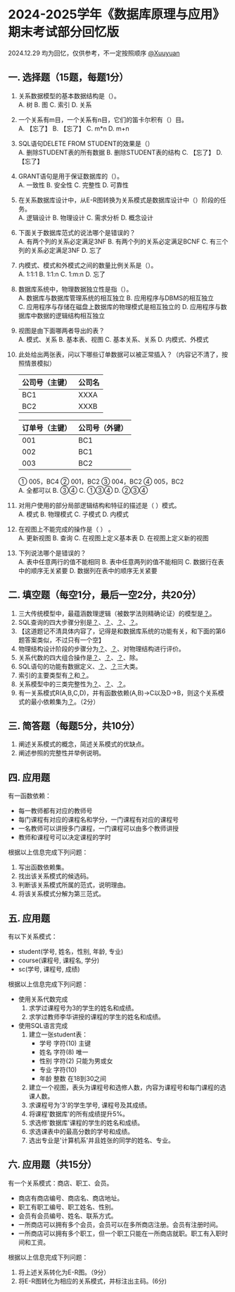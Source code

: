 # 2024-2025学年《数据库原理与应用》期末考试部分回忆版

2024.12.29 均为回忆，仅供参考，不一定按照顺序 [@Xuuyuan](https://github.com/Xuuyuan)

## 一. 选择题（15题，每题1分）

1. 关系数据模型的基本数据结构是（）。  
A. 树 B. 图 C. 索引 D. 关系
2. 一个关系有m目，一个关系有n目，它们的笛卡尔积有（）目。  
A. 【忘了】 B. 【忘了】 C. m*n D. m+n
3. SQL语句DELETE FROM STUDENT的效果是（）  
A. 删除STUDENT表的所有数据 B. 删除STUDENT表的结构 C. 【忘了】 D. 【忘了】
4. GRANT语句是用于保证数据库的（）。  
A. 一致性 B. 安全性 C. 完整性 D. 可靠性
5. 在关系数据库设计中，从E-R图转换为关系模式是数据库设计中（）阶段的任务。  
A. 逻辑设计 B. 物理设计 C. 需求分析 D. 概念设计
6. 下面关于数据库范式的说法哪个是错误的？  
A. 有两个列的关系必定满足3NF B. 有两个列的关系必定满足BCNF C. 有三个列的关系必定满足3NF D. 忘了
7. 内模式、模式和外模式之间的数量比例关系是（）。  
A. 1:1:1 B. 1:1:n C. 1\:m:n D. 忘了
8. 数据库系统中，物理数据独立性是指（）。  
A. 数据库与数据库管理系统的相互独立 B. 应用程序与DBMS的相互独立  
C. 应用程序与存储在磁盘上数据库的物理模式是相互独立的 D. 应用程序与数据库中数据的逻辑结构相互独立
9. 视图是由下面哪两者导出的表？  
A. 模式、关系 B. 基本表、视图 C. 基本关系、关系 D. 内模式、外模式
10. 此处给出两张表，问以下哪些订单数据可以被正常插入？（内容记不清了，按照情景模拟）  

    公司号（主键） | 公司名
    --- | ---
    BC1 | XXXA
    BC2 | XXXB

    订单号（主键） | 公司号（外键）
    --- | ---
    001 | BC1
    002 | BC1
    003 | BC2

    ① 005，BC4 ② 001，BC2 ③ 004，BC2 ④ 005，BC2  
    A. 全都可以 B. ③④ C. ①③④ D. ②③④
11. 对用户使用的部分局部逻辑结构和特征的描述是（ ）模式。  
A. 模式 B. 物理模式 C. 子模式 D. 内模式
12. 在视图上不能完成的操作是（ ） 。  
A. 更新视图 B. 查询 C. 在视图上定义基本表 D. 在视图上定义新的视图
13. 下列说法哪个是错误的？  
A. 表中任意两行的值不能相同 B. 表中任意两列的值不能相同
C. 数据行在表中的顺序无关紧要 D. 数据列在表中的顺序无关紧要

## 二. 填空题（每空1分，最后一空2分，共20分）

1. 三大传统模型中，最蕴涵数理逻辑（被数学法则精确论证）的模型是<u>？</u>。
2. SQL查询的四大步骤分别是<u>？</u>、<u>？</u>、<u>？</u>、<u>？</u>。
3. 【这道题记不清具体内容了，记得是和数据库系统的功能有关，和下面的第6题答案类似，不过只有一个空】
4. 物理结构设计阶段的步骤分为<u>？</u>、<u>？</u>、对物理结构进行评价。
5. 关系代数的四大组合操作是<u>？</u>、<u>？</u>、<u>？</u>、除。
6. SQL语句的功能有数据定义、<u>？</u>、<u>？</u>三大类。
7. 索引的主要类型有<u>？</u>和<u>？</u>。
8. 关系模型中的三类完整性为<u>？</u>、<u>？</u>、<u>？</u>。
9. 有一关系模式R(A,B,C,D)，并有函数依赖(A,B)→C以及D→B，则这个关系模式的最小依赖集为<u>？</u>。（2分）

## 三. 简答题（每题5分，共10分）

1. 阐述关系模式的概念，简述关系模式的优缺点。
2. 阐述参照的完整性并举例说明。

## 四. 应用题

有一函数依赖：

- 每一教师都有对应的教师号
- 每门课程有对应的课程名和学分，一门课程有对应的课程号
- 一名教师可以讲授多门课程，一门课程可以由多个教师讲授
- 教师和课程号可以决定课程的学时

根据以上信息完成下列问题：

1. 写出函数依赖集。
2. 找出该关系模式的候选码。
2. 判断该关系模式所属的范式，说明理由。
3. 将该关系模式分解为第三范式。

## 五. 应用题

有以下关系模式：

- student(学号, 姓名，性别, 年龄, 专业)
- course(课程号, 课程名, 学分)
- sc(学号, 课程号, 成绩)

根据以上信息完成下列问题：

- 使用关系代数完成
    1. 求学过课程号为3的学生的姓名和成绩。
    2. 求学过教师李华讲授的课程的学生的姓名和成绩。
- 使用SQL语言完成
    1. 建立一张student表：
        - 学号 字符(10) 主键
        - 姓名 字符(8) 唯一
        - 性别 字符(2) 只能为男或女
        - 专业 字符(10)
        - 年龄 整数 在18到30之间
    2. 建立一个视图，表头为课程号和选修人数，内容为课程号和每门课程的选课人数。
    3. 求课程号为'3'的学生学号, 课程号及其成绩。
    4. 将课程'数据库'的所有成绩提升5%。
    4. 求选修'数据库'课程的学生的姓名和成绩。
    5. 求选课表中的最高分数的学号和成绩。
    6. 选出专业是'计算机系'并且姓张的同学的姓名、专业。

## 六. 应用题（共15分）

有一个关系模式：商店、职工、会员。

- 商店有商店编号、商店名、商店地址。
- 职工有职工编号、职工姓名、性别。
- 会员有会员编号、姓名、联系方式。
- 一所商店可以拥有多个会员，会员可以在多所商店注册。会员有注册时间。
- 一所商店可以拥有多个职工，但一个职工只能在一所商店就职。职工有入职时间和工资。

根据以上信息完成下列问题：

1. 将上述关系转化为E-R图。（9分）
2. 将E-R图转化为相应的关系模式，并标注出主码。(6分)
